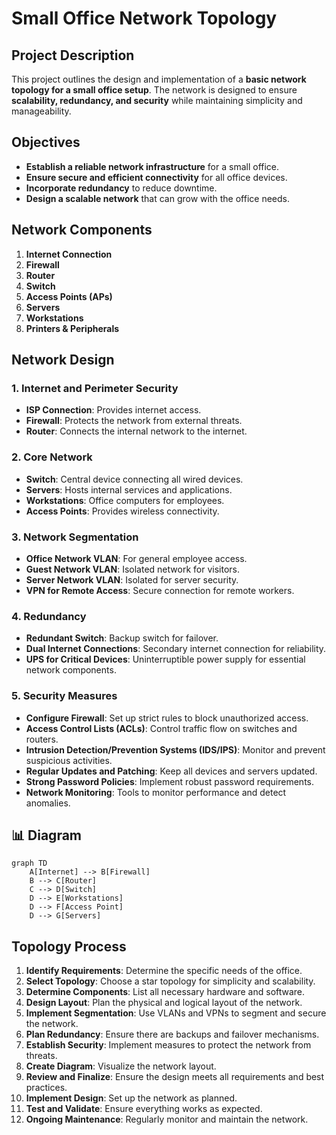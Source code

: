 #  Small Office Network Topology

##  **Project Description**

This project outlines the design and implementation of a **basic network topology for a small office setup**. The network is designed to ensure **scalability, redundancy, and security** while maintaining simplicity and manageability.

##  **Objectives**

- **Establish a reliable network infrastructure** for a small office.
- **Ensure secure and efficient connectivity** for all office devices.
- **Incorporate redundancy** to reduce downtime.
- **Design a scalable network** that can grow with the office needs.

##  **Network Components**

1. **Internet Connection** 
2. **Firewall** 
3. **Router** 
4. **Switch** 
5. **Access Points (APs)** 
6. **Servers** 
7. **Workstations** 
8. **Printers & Peripherals** 

##  **Network Design**

### **1. Internet and Perimeter Security**
- **ISP Connection**: Provides internet access.
- **Firewall**: Protects the network from external threats.
- **Router**: Connects the internal network to the internet.

### **2. Core Network**
- **Switch**: Central device connecting all wired devices.
- **Servers**: Hosts internal services and applications.
- **Workstations**: Office computers for employees.
- **Access Points**: Provides wireless connectivity.

### **3. Network Segmentation**
- **Office Network VLAN**: For general employee access.
- **Guest Network VLAN**: Isolated network for visitors.
- **Server Network VLAN**: Isolated for server security.
- **VPN for Remote Access**: Secure connection for remote workers.

### **4. Redundancy**
- **Redundant Switch**: Backup switch for failover.
- **Dual Internet Connections**: Secondary internet connection for reliability.
- **UPS for Critical Devices**: Uninterruptible power supply for essential network components.

### **5. Security Measures**
- **Configure Firewall**: Set up strict rules to block unauthorized access.
- **Access Control Lists (ACLs)**: Control traffic flow on switches and routers.
- **Intrusion Detection/Prevention Systems (IDS/IPS)**: Monitor and prevent suspicious activities.
- **Regular Updates and Patching**: Keep all devices and servers updated.
- **Strong Password Policies**: Implement robust password requirements.
- **Network Monitoring**: Tools to monitor performance and detect anomalies.

## 📊 **Diagram**

```mermaid
graph TD
    A[Internet] --> B[Firewall]
    B --> C[Router]
    C --> D[Switch]
    D --> E[Workstations]
    D --> F[Access Point]
    D --> G[Servers]
```

##  **Topology Process**

1. **Identify Requirements**: Determine the specific needs of the office.
2. **Select Topology**: Choose a star topology for simplicity and scalability.
3. **Determine Components**: List all necessary hardware and software.
4. **Design Layout**: Plan the physical and logical layout of the network.
5. **Implement Segmentation**: Use VLANs and VPNs to segment and secure the network.
6. **Plan Redundancy**: Ensure there are backups and failover mechanisms.
7. **Establish Security**: Implement measures to protect the network from threats.
8. **Create Diagram**: Visualize the network layout.
9. **Review and Finalize**: Ensure the design meets all requirements and best practices.
10. **Implement Design**: Set up the network as planned.
11. **Test and Validate**: Ensure everything works as expected.
12. **Ongoing Maintenance**: Regularly monitor and maintain the network.



